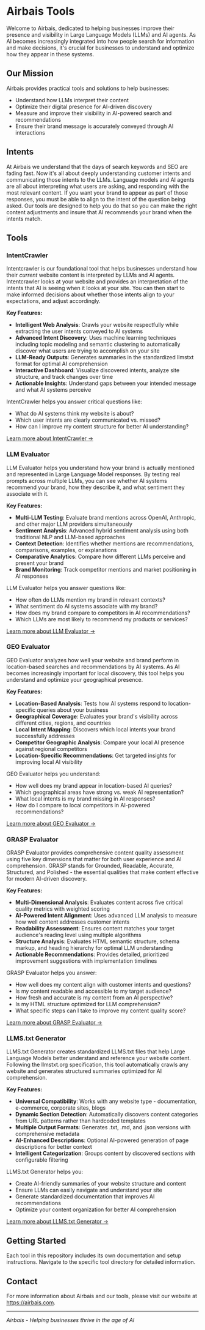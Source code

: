 # Airbais Tools

Welcome to Airbais, dedicated to helping businesses improve their presence and visibility in Large Language Models (LLMs) and AI agents. As AI becomes increasingly integrated into how people search for information and make decisions, it's crucial for businesses to understand and optimize how they appear in these systems.

## Our Mission

Airbais provides practical tools and solutions to help businesses:
- Understand how LLMs interpret their content
- Optimize their digital presence for AI-driven discovery
- Measure and improve their visibility in AI-powered search and recommendations
- Ensure their brand message is accurately conveyed through AI interactions

## Intents

At Airbais we understand that the days of search keywords and SEO are fading fast. Now it's all about deeply understanding customer intents and communicating those intents to the LLMs. Language models and AI agents are all about interpreting what users are asking, and responding with the most relevant content. If you want your brand to appear as part of those responses, you must be able to align to the intent of the question being asked. Our tools are designed to help you do that so you can make the right content adjustments and insure that AI recommends your brand when the intents match. 

## Tools

### IntentCrawler

Intentcrawler is our foundational tool that helps businesses understand how their _current_ website content is interpreted by LLMs and AI agents. Intentcrawler looks at your website and provides an interpretation of the intents that AI is seeing when it looks at your site. You can then start to make informed decisions about whether those intents align to your expectations, and adjust accordingly.

**Key Features:**
- **Intelligent Web Analysis**: Crawls your website respectfully while extracting the user intents conveyed to AI systems
- **Advanced Intent Discovery**: Uses machine learning techniques including topic modeling and semantic clustering to automatically discover what users are trying to accomplish on your site
- **LLM-Ready Outputs**: Generates summaries in the standardized llmstxt format for optimal AI comprehension
- **Interactive Dashboard**: Visualize discovered intents, analyze site structure, and track changes over time
- **Actionable Insights**: Understand gaps between your intended message and what AI systems perceive

IntentCrawler helps you answer critical questions like:
- What do AI systems think my website is about?
- Which user intents are clearly communicated vs. missed?
- How can I improve my content structure for better AI understanding?

[Learn more about IntentCrawler →](./intentcrawler/)

### LLM Evaluator

LLM Evaluator helps you understand how your brand is actually mentioned and represented in Large Language Model responses. By testing real prompts across multiple LLMs, you can see whether AI systems recommend your brand, how they describe it, and what sentiment they associate with it.

**Key Features:**
- **Multi-LLM Testing**: Evaluate brand mentions across OpenAI, Anthropic, and other major LLM providers simultaneously
- **Sentiment Analysis**: Advanced hybrid sentiment analysis using both traditional NLP and LLM-based approaches
- **Context Detection**: Identifies whether mentions are recommendations, comparisons, examples, or explanations
- **Comparative Analytics**: Compare how different LLMs perceive and present your brand
- **Brand Monitoring**: Track competitor mentions and market positioning in AI responses

LLM Evaluator helps you answer questions like:
- How often do LLMs mention my brand in relevant contexts?
- What sentiment do AI systems associate with my brand?
- How does my brand compare to competitors in AI recommendations?
- Which LLMs are most likely to recommend my products or services?

[Learn more about LLM Evaluator →](./llmevaluator/)

### GEO Evaluator

GEO Evaluator analyzes how well your website and brand perform in location-based searches and recommendations by AI systems. As AI becomes increasingly important for local discovery, this tool helps you understand and optimize your geographical presence.

**Key Features:**
- **Location-Based Analysis**: Tests how AI systems respond to location-specific queries about your business
- **Geographical Coverage**: Evaluates your brand's visibility across different cities, regions, and countries
- **Local Intent Mapping**: Discovers which local intents your brand successfully addresses
- **Competitor Geographic Analysis**: Compare your local AI presence against regional competitors
- **Location-Specific Recommendations**: Get targeted insights for improving local AI visibility

GEO Evaluator helps you understand:
- How well does my brand appear in location-based AI queries?
- Which geographical areas have strong vs. weak AI representation?
- What local intents is my brand missing in AI responses?
- How do I compare to local competitors in AI-powered recommendations?

[Learn more about GEO Evaluator →](./geoevaluator/)

### GRASP Evaluator

GRASP Evaluator provides comprehensive content quality assessment using five key dimensions that matter for both user experience and AI comprehension. GRASP stands for Grounded, Readable, Accurate, Structured, and Polished - the essential qualities that make content effective for modern AI-driven discovery.

**Key Features:**
- **Multi-Dimensional Analysis**: Evaluates content across five critical quality metrics with weighted scoring
- **AI-Powered Intent Alignment**: Uses advanced LLM analysis to measure how well content addresses customer intents
- **Readability Assessment**: Ensures content matches your target audience's reading level using multiple algorithms
- **Structure Analysis**: Evaluates HTML semantic structure, schema markup, and heading hierarchy for optimal LLM understanding
- **Actionable Recommendations**: Provides detailed, prioritized improvement suggestions with implementation timelines

GRASP Evaluator helps you answer:
- How well does my content align with customer intents and questions?
- Is my content readable and accessible to my target audience?
- How fresh and accurate is my content from an AI perspective?
- Is my HTML structure optimized for LLM comprehension?
- What specific steps can I take to improve my content quality score?

[Learn more about GRASP Evaluator →](./graspevaluator/)

### LLMS.txt Generator

LLMS.txt Generator creates standardized LLMS.txt files that help Large Language Models better understand and reference your website content. Following the llmstxt.org specification, this tool automatically crawls any website and generates structured summaries optimized for AI comprehension.

**Key Features:**
- **Universal Compatibility**: Works with any website type - documentation, e-commerce, corporate sites, blogs
- **Dynamic Section Detection**: Automatically discovers content categories from URL patterns rather than hardcoded templates
- **Multiple Output Formats**: Generates .txt, .md, and .json versions with comprehensive metadata
- **AI-Enhanced Descriptions**: Optional AI-powered generation of page descriptions for better context
- **Intelligent Categorization**: Groups content by discovered sections with configurable filtering

LLMS.txt Generator helps you:
- Create AI-friendly summaries of your website structure and content
- Ensure LLMs can easily navigate and understand your site
- Generate standardized documentation that improves AI recommendations
- Optimize your content organization for better AI comprehension

[Learn more about LLMS.txt Generator →](./llmstxtgenerator/)

## Getting Started

Each tool in this repository includes its own documentation and setup instructions. Navigate to the specific tool directory for detailed information.

## Contact

For more information about Airbais and our tools, please visit our website at https://airbais.com.

---

*Airbais - Helping businesses thrive in the age of AI*